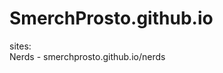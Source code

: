 # SmerchProsto.github.io
sites:<br>
  Nerds - smerchprosto.github.io/nerds <!--<br>
  Sedona - smerchprosto.github.io/sedona -->
